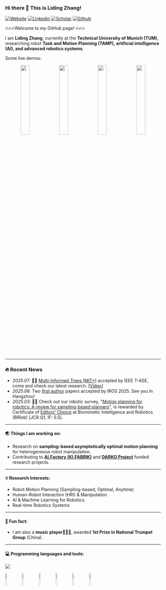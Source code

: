 ### Hi there 👋  This is Liding Zhang!  

[![Website](https://img.shields.io/badge/Homepage-blue?style=social&logo=Google-Chrome&label=URL
)](https://www.ce.cit.tum.de/air/people/liding-zhang-msc/)
[![Linkedin](https://img.shields.io/badge/-LinkedIn-blue?style=flat&logo=Linkedin&logoColor=white)](https://www.linkedin.com/in/liding-zhang-388882228/)
[![Scholar](https://img.shields.io/badge/Google%20Scholar-4285F4?style=flat&logo=google-scholar&logoColor=white)](https://scholar.google.com/citations?user=AMFFKhkAAAAJ&hl=en)
[![Github](https://img.shields.io/badge/-GithubPage-000?style=flat&logo=Github&logoColor=white)](https://liding-zhang.github.io/)

🔥🔥🔥Welcome to my GitHub page!  🔥🔥🔥

I am **Liding Zhang**, currently at the **Technical University of Munich (TUM)**, researching robot **Task and Motion Planning (TAMP), artificial intelligence (AI), and advanced robotics systems**.  

Some live demos:
<p align="center">
  <img src="https://github.com/Liding-Zhang/liding-zhang.github.io/blob/main/files/gif/central.gif" width="24%" />
  <img src="https://github.com/Liding-Zhang/liding-zhang.github.io/blob/main/files/gif/collective.gif" width="24%" />
  <img src="https://github.com/Liding-Zhang/liding-zhang.github.io/blob/main/files/gif/darko_cable.gif" width="24%" />
  <img src="https://github.com/Liding-Zhang/liding-zhang.github.io/blob/main/files/gif/llm_darko.gif" width="24%" />
</p>

---

### 🔥 Recent News
- *2025.07*: 🥰🥰 [Multi-Informed Trees (MIT*)](https://ieeexplore.ieee.org/abstract/document/11083625) accepted by IEEE T-ASE, come and check our latest research. [[Video](https://youtu.be/30RsBIdexTU)]
- *2025.06*: Two <u>first author</u> papers accepted by IROS 2025. See you in Hangzhou!
- *2025.03*: 🎉🎉 Check out our robotic survey, "[Motion planning for robotics: A review for sampling-based planners](https://www.sciencedirect.com/science/article/pii/S2667379724000652?via%3Dihub)", is rewarded by Certificate of [Editors' Choice](https://www.sciencedirect.com/journal/biomimetic-intelligence-and-robotics/about/editors-choice/the-top-three-selected-papers-in-the-issue-1-2025-are) at Biomimetic Intelligence and Robotics (BIRob) [JCR Q1, IF: 5.5].

---

#### 🌏 Things I am working on:
- Research on **sampling-based asymptotically optimal motion planning** for heterogeneous robot manipulation.  
- Contributing to **[AI.Factory (KI.FABRIK)](https://www.mec.ed.tum.de/lfe/forschung/projekte/kifabrik/)** and **[DARKO Project](https://darko-project.eu/)** funded research projects. 

---

#### 💡 Research Interests:
- Robot Motion Planning (Sampling-based, Optimal, Anytime)  
- Human-Robot Interaction (HRI) & Manipulation  
- AI & Machine Learning for Robotics  
- Real-time Robotics Systems  

---

#### 🎺 Fun fact:
- I am also a **music player**🎺🎸🎹, awarded **1st Prize in National Trumpet Group** (China).  

---

#### :computer: Programming languages and tools:
<p>
<!-- 	<img width="50%" align="right" src="https://github-readme-stats.vercel.app/api?username=liding-zhang&show_icons=true&hide_border=true" /> -->
<div align="left">
  <img src="https://github-readme-stats.vercel.app/api/top-langs/?username=Liding-Zhang&hide_title=true&hide_border=true&layout=compact&langs_count=8&text_color=2C3E50&icon_color=2C3E50&bg_color=00000&theme=graywhite" />
</div>

<!-- <span > <img src="https://img.shields.io/badge/-HTML5-E34F26?style=flat-square&logo=html5&logoColor=white" /> <img src="https://img.shields.io/badge/-CSS3-1572B6?style=flat-square&logo=css3" /> <img src="https://img.shields.io/badge/-JavaScript-oringe?style=flat-square&logo=javascript" /> </span> -->



<code><img width="10%" src="https://www.vectorlogo.zone/logos/python/python-ar21.svg"></code>
<code><img width="10%" src="https://www.vectorlogo.zone/logos/ros/ros-ar21.svg"></code>
<code><img width="10%" src="https://www.vectorlogo.zone/logos/docker/docker-ar21.svg"></code>
<code><img width="10%" src="https://www.vectorlogo.zone/logos/git-scm/git-scm-ar21.svg"></code>
<code><img width="10%" src="https://www.vectorlogo.zone/logos/linux/linux-ar21.svg"></code>
<code><img width="10%" src="https://www.vectorlogo.zone/logos/opencv/opencv-ar21.svg"></code>
</p>

